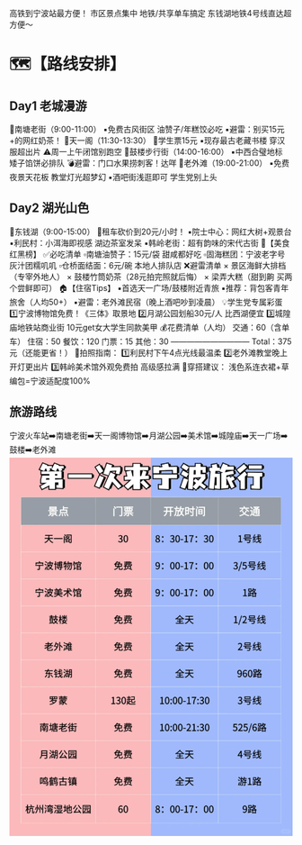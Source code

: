 高铁到宁波站最方便！
市区景点集中 地铁/共享单车搞定
东钱湖地铁4号线直达超方便～
# 🗺️【路线安排】
## Day1 老城漫游
📍南塘老街（9:00-11:00）
▪️免费古风街区 油赞子/年糕饺必吃
▪️避雷：别买15元+的网红奶茶！
📍天一阁（11:30-13:30）
🎫学生票15元
▪️现存最古老藏书楼 穿汉服超出片
⚠️周一上午闭馆别跑空
📍鼓楼步行街（14:00-16:00）
▪️中西合璧地标 矮子馅饼必排队
💣避雷：门口水果捞刺客！达咩
📍老外滩（19:00-21:00）
▪️免费夜景天花板 教堂灯光超梦幻
▪️酒吧街浅逛即可 学生党别上头
## Day2 湖光山色
📍东钱湖（9:00-15:00）
🚴租车砍价到20元/小时！
▪️院士中心：网红大树+观景台
▪️利民村：小洱海即视感 湖边茶室发呆
▪️韩岭老街：超有韵味的宋代古街
🍜【美食红黑榜】
✅必吃清单
▫️南塘油赞子：15元/袋 甜咸都好吃
▫️固海糕团：宁波老字号 灰汁团糯叽叽
▫️仓桥面结面：6元/碗 本地人排队店
❌避雷清单
× 景区海鲜大排档（专宰外地人）
× 鼓楼竹筒奶茶（28元拍完照就后悔）
× 梁弄大糕（甜到齁 买两个尝鲜即可）
🏠【住宿Tips】
▪️首选天一广场/鼓楼附近青旅
▪️推荐：背包客青年旅舍（人均50+）
▪️避雷：老外滩民宿（晚上酒吧吵到凌晨）
💡学生党专属彩蛋
1️⃣宁波博物馆免费！《三体》取景地
2️⃣月湖公园划船30元/人 比西湖便宜
3️⃣城隍庙地铁站商业街 10元get女大学生同款美甲
💰花费清单（人均）
交通：60（含单车）
住宿：50
餐饮：120
门票：15
其他：30
——————————
Total：375元（还能更省！）
📸拍照指南：
1️⃣利民村下午4点光线最温柔
2️⃣老外滩教堂晚上开灯更出片
3️⃣韩岭美术馆外观免费拍 高级感拉满
👗穿搭建议：
浅色系连衣裙+草编包=宁波适配度100%

## 旅游路线
宁波火车站➡️南塘老街➡️天一阁博物馆➡️月湖公园➡️美术馆➡️城隍庙➡️天一广场➡️鼓楼➡️老外滩
![alt text](image.png)